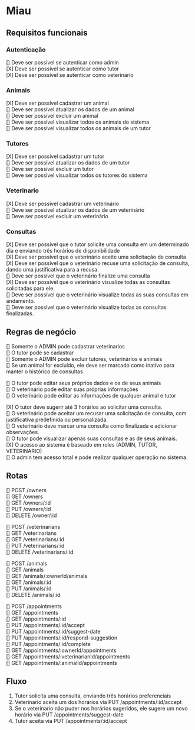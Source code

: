 # Miau

## Requisitos funcionais
### Autenticação
[] Deve ser possível se autenticar como admin</br>
[X] Deve ser possível se autenticar como tutor</br>
[X] Deve ser possível se autenticar como veterinario</br>

### Animais
[X] Deve ser possível cadastrar um animal</br>
[] Deve ser possível atualizar os dados de um animal</br>
[] Deve ser possível excluir um animal</br>
[] Deve ser possível visualizar todos os animais do sistema</br>
[] Deve ser possível visualizar todos os animais de um tutor</br>

### Tutores
[X] Deve ser possível cadastrar um tutor</br>
[] Deve ser possível atualizar os dados de um tutor</br>
[] Deve ser possível excluir um tutor</br>
[] Deve ser possível visualizar todos os tutores do sistema</br>

### Veterinario
[X] Deve ser possível cadastrar um veterinário</br>
[] Deve ser possível atualizar os dados de um veterinário</br>
[] Deve ser possível excluir um veterinário</br>

### Consultas
[X] Deve ser possível que o tutor solicite uma consulta em um determinado dia e enviando três horários de disponibilidade</br>
[X] Deve ser possível que o veterinário aceite uma solicitação de consulta</br>
[X] Deve ser possível que o veterinário recuse uma solicitação de consulta, dando uma justificativa para a recusa.</br>
[] Deve ser possível que o veterinário finalize uma consulta</br>
[X] Deve ser possível que o veterinário visualize todas as consultas solicitadas para ele.</br>
[] Deve ser possível que o veterinário visualize todas as suas consultas em andamento.</br>
[] Deve ser possível que o veterinário visualize todas as consultas finalizadas.</br>

## Regras de negócio
[] Somente o ADMIN pode cadastrar veterinarios</br>
[] O tutor pode se cadastrar</br>
[] Somente o ADMIN pode excluir tutores, veterinários e animais</br>
[] Se um animal for excluído, ele deve ser marcado como inativo para manter o histórico de consultas

[] O tutor pode editar seus próprios dados e os de seus animais</br>
[] O veterinário pode editar suas próprias informações</br>
[] O veterinário pode editar as informações de qualquer animal e tutor</br>

[X] O tutor deve sugerir até 3 horários ao solicitar uma consulta.</br>
[] O veterinário pode aceitar um recusar uma solicitação de consulta, com justificativa predefinida ou personalizada.</br>
[] O veterinário deve marcar uma consulta como finalizada e adicionar observações.</br>
[] O tutor pode visualizar apenas suas consultas e as de seus animais.</br>
[X] O acesso ao sistema é baseado em roles (ADMIN, TUTOR, VETERINARIO)</br>
[] O admin tem acesso total e pode realizar qualquer operação no sistema.</br>

## Rotas
[] POST /owners</br>
[] GET /owners</br>
[] GET /owners/:id</br>
[] PUT /owners/:id</br>
[] DELETE /owner/:id</br>

[] POST /veterinarians</br>
[] GET /veterinarians</br>
[] GET /veterinarians/:id</br>
[] PUT /veterinarians/:id</br>
[] DELETE /veterinarians/:id</br>

[] POST /animals</br>
[] GET /animals</br>
[] GET /animals/:ownerId/animals</br>
[] GET /animals/:id</br>
[] PUT /animals/:id</br>
[] DELETE /animals/:id</br>

[] POST /appointments</br>
[] GET /appointments</br>
[] GET /appointments/:id</br>
[] PUT /appointments/:id/accept</br>
[] PUT /appointments/:id/suggest-date</br>
[] PUT /appointments/:id/respond-suggestion</br>
[] PUT /appointments/:id/complete</br>
[] GET /appointments/:ownerId/appointments</br>
[] GET /appointments/:veterinarianId/appointments</br>
[] GET /appointments/:animalId/appointments</br>

## Fluxo
1. Tutor solicita uma consulta, enviando três horários preferenciais
2. Veterinario aceita um dos horários via PUT /appointments/:id/accept
3. Se o veterinario não puder nos horários sugeridos, ele sugere um novo horário via PUT /appointments/suggest-date
4. Tutor aceita via PUT /appointments/:id/accept
